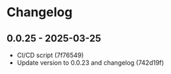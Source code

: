# Changelog

## 0.0.25 - 2025-03-25

* CI/CD script (7f76549)
* Update version to 0.0.23 and changelog (742d19f)